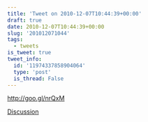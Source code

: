 ```yaml
---
title: 'Tweet on 2010-12-07T10:44:39+00:00'
draft: true
date: 2010-12-07T10:44:39+00:00
slug: '201012071044'
tags:
  - tweets
is_tweet: true
tweet_info:
  id: '11974337858904064'
  type: 'post'
  is_thread: False
---
```




http://goo.gl/nrQxM

[Discussion](https://x.com/sytelus/status/11974337858904064)
